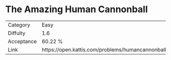# The Amazing Human Cannonball

<table>
    <tr>
        <td>Category</td>
        <td>Easy</td>
    </tr>
    <tr>
        <td>Diffulty</td>
        <td>1.6</td>
    </tr>
    <tr>
        <td>Acceptance</td>
        <td>60.22 %</td>
    </tr>
    <tr>
        <td>Link</td>
        <td>https://open.kattis.com/problems/humancannonball2</td>
    </tr>
</table>